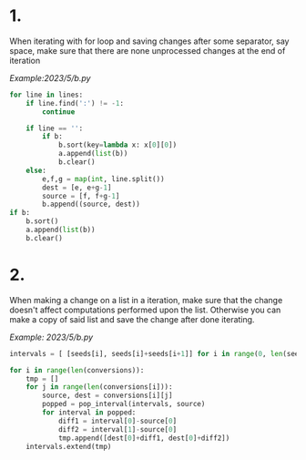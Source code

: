 # 1.
When iterating with for loop and saving changes after some separator, say space, make sure that there are none unprocessed changes at the end of iteration

*Example:2023/5/b.py*
```py
for line in lines:
    if line.find(':') != -1:
        continue

    if line == '':
        if b:
            b.sort(key=lambda x: x[0][0])
            a.append(list(b))
            b.clear()
    else:
        e,f,g = map(int, line.split())
        dest = [e, e+g-1]
        source = [f, f+g-1]
        b.append((source, dest))
if b:
    b.sort()
    a.append(list(b))
    b.clear()
```

# 2.
When making a change on a list in a iteration, make sure that the change doesn't affect computations performed upon the list. Otherwise you can make a copy of said list and save the change after done iterating.

*Example: 2023/5/b.py*
```py
intervals = [ [seeds[i], seeds[i]+seeds[i+1]] for i in range(0, len(seeds), 2)]

for i in range(len(conversions)):
    tmp = []
    for j in range(len(conversions[i])):
        source, dest = conversions[i][j]
        popped = pop_interval(intervals, source)
        for interval in popped:
            diff1 = interval[0]-source[0]
            diff2 = interval[1]-source[0]
            tmp.append([dest[0]+diff1, dest[0]+diff2])
    intervals.extend(tmp)
```